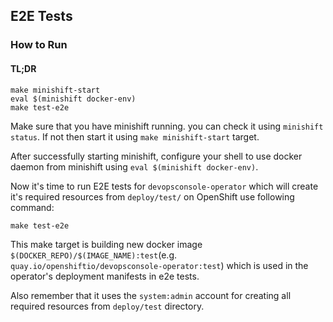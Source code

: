 ## E2E Tests

### How to Run

#### TL;DR

```
make minishift-start
eval $(minishift docker-env)
make test-e2e
```

Make sure that you have minishift running. you can check it using `minishift status`. If not then start it using `make minishift-start` target.

After successfully starting minishift, configure your shell to use docker daemon from minishift using `eval $(minishift docker-env)`.

Now it's time to run E2E tests for `devopsconsole-operator` which will create it's required resources from `deploy/test/` on OpenShift use following command:

```
make test-e2e
```

This make target is building new docker image `$(DOCKER_REPO)/$(IMAGE_NAME):test`(e.g. `quay.io/openshiftio/devopsconsole-operator:test`) which is used in the operator's deployment manifests in e2e tests.

Also remember that it uses the `system:admin` account for creating all required resources from `deploy/test` directory.